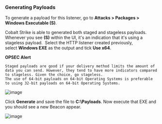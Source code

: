 ### Generating Payloads

To generate a payload for this listener, go to **Attacks > Packages > Windows Executable (S)**.

Cobalt Strike is able to generated both staged and stageless payloads. Whenever you see **(S)** within the UI, it's an indication that it's using a stageless payload.  Select the HTTP listener created previously, select **Windows EXE** as the output and tick **Use x64**.

**OPSEC Alert**
```
Staged payloads are good if your delivery method limits the amount of data you can send. However, they tend to have more indicators compared to stageless. Given the choice, go stageless.  
The use of 64-bit payloads on 64-bit Operating Systems is preferable to using 32-bit payloads on 64-bit Operating Systems.
```

![image](https://github.com/LeThanhkosogian/Learn-Cobalt-Strike/assets/97555997/9f29344f-189d-4f42-807e-8812f01beb2b)


Click **Generate** and save the file to **C:\Payloads**. Now execute that EXE and you should see a new Beacon appear.


![image](https://github.com/LeThanhkosogian/Learn-Cobalt-Strike/assets/97555997/7cda0b7d-8aa9-4133-a2e8-ee1270884cb5)


